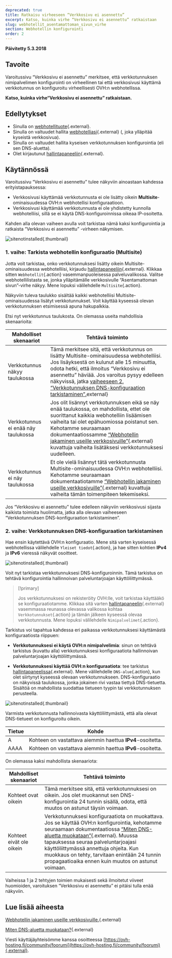 ```yaml
---
deprecated: true
title: Ratkaisu virheeseen “Verkkosivu ei asennettu”
excerpt: Katso, kuinka virhe “Verkkosivu ei asennettu” ratkaistaan
slug: webhotellit_asentamattoman_sivun_virhe
section: Webhotellin konfigurointi
order: 2
---
```


**Päivitetty 5.3.2018**

## Tavoite

Varoitussivu “Verkkosivu ei asennettu” merkitsee, että verkkotunnuksen nimipalvelimen konfigurointi on virheellinen tai että verkkosivusi käyttämä verkkotunnus on konfiguroitu virheellisesti OVH:n webhotellissa.

**Katso, kuinka virhe“Verkkosivu ei asennettu” ratkaistaan.**

## Edellytykset

- Sinulla on [webhotellituote](https://www.ovh-hosting.fi/webhotelli){.external}.
- Sinulla on valtuudet hallita [webhotelliasi](https://www.ovh-hosting.fi/webhotelli/){.external} (, joka ylläpitää kyseistä verkkosivua).
- Sinulla on valtuudet hallita kyseisen verkkotunnuksen konfigurointia (eli sen DNS-aluetta).
- Olet kirjautunut [hallintapaneeliin](https://www.ovh.com/auth/?action=gotomanager&from=https://www.ovh.ie/&ovhSubsidiary=ie){.external}.

## Käytännössä

Varoitussivu “Verkkosivu ei asennettu” tulee näkyviin ainoastaan kahdessa erityistapauksessa:

- Verkkosivusi käyttämää verkkotunnusta ei ole lisätty oikein **Multisite**-ominaisuudessa OVH:n webhotellisi konfiguraatioon.
- Verkkosivusi käyttämää verkkotunnusta ei ole yhdistetty kunnolla webhotelliisi, sillä se ei käytä DNS-konfiguroinnissa oikeaa IP-osoitetta.

Kahden alla olevan vaiheen avulla voit tarkistaa nämä kaksi konfigurointia ja ratkaista “Verkkosivu ei asennettu” -virheen näkymisen.

![sitenotinstalled](images/site-not-installed-webpage.png){.thumbnail}

### 1. vaihe: Tarkista webhotellin konfiguraatio (Multisite)

Jotta voit tarkistaa, onko verkkotunnuksesi lisätty oikein Multisite-ominaisuudessa webhotelliisi, kirjaudu [hallintapaneeliin](https://www.ovh.com/auth/?action=gotomanager&from=https://www.ovh.ie/&ovhSubsidiary=ie){.external}. Klikkaa sitten `Webhotellit`{.action} vasemmanpuoleisessa palveluvalikossa. Valitse webhotellilistasta se, jonka ylläpitämälle verkkosivulle “Asentamattoman sivun”-virhe näkyy. Mene lopuksi välilehdelle `Multisite`{.action}.

Näkyviin tuleva taulukko sisältää kaikki webhotelliisi Multisite-ominaisuudessa lisätyt verkkotunnukset. Voit käyttää kyseessä olevan verkkotunnuksen etsimisessä apuna hakupalkkia.

Etsi nyt verkkotunnus taulukosta. On olemassa useita mahdollisia skenaarioita:

|Mahdolliset skenaariot|Tehtävä toiminto|
|---|---|
|Verkkotunnus näkyy taulukossa|Tämä merkitsee sitä, että verkkotunnus on lisätty Multisite-ominaisuudessa webhotelliisi. Jos lisäyksestä on kulunut alle 15 minuuttia, odota hetki, että ilmoitus “Verkkosivu ei asennettu” häviää. Jos varoitus pysyy edelleen näkyvissä, jatka [vaiheeseen 2. “Verkkotunnuksen DNS-konfiguraation tarkistaminen”.](https://docs.ovh.com/fi/hosting/webhotellit_asentamattoman_sivun_virhe/#2-vaihe-verkkotunnuksen-dns-konfiguraation-tarkistaminen)external}|
|Verkkotunnus ei enää näy taulukossa|Jos olit lisännyt verkkotunnuksen eikä se näy enää taulukossa, on mahdollista, ettet ole suorittanut kaikkia webhotelliin lisäämisen vaiheita tai olet epähuomiossa poistanut sen. Kehotamme seuraamaan dokumentaatiossamme [“Webhotellin jakaminen useille verkkosivuille”](https://docs.ovh.com/fi/hosting/multisiten-konfigurointi-webhotellissa/){.external} kuvattuja vaiheita lisätäksesi verkkotunnuksesi uudelleen.|
|Verkkotunnus ei näy taulukossa|Et ole vielä lisännyt tätä verkkotunnusta Multisite-ominaisuudessa OVH:n webhotelliisi. Kehotamme seuraamaan dokumentaatiotamme [“Webhotellin jakaminen useille verkkosivuille”](https://docs.ovh.com/fi/hosting/multisiten-konfigurointi-webhotellissa/){.external} kuvattuja vaiheita tämän toimenpiteen tekemiseksi.|

Jos “Verkkosivu ei asennettu” tulee edelleen näkyviin verkkosivusi sijasta kaikista toimista huolimatta, jatka alla olevaan vaiheeseen “Verkkotunnuksen DNS-konfiguraation tarkistaminen”.

### 2. vaihe: Verkkotunnuksen DNS-konfiguraation tarkistaminen

Hae ensin käytettävä OVH:n konfiguraatio. Mene sitä varten kyseisessä webhotellissa välilehdelle `Yleiset tiedot`{.action}, ja hae sitten kohtien **IPv4** ja **IPv6** vieressä näkyvät osoitteet.

![sitenotinstalled](images/site-not-installed-know-a-records.png){.thumbnail}

Voit nyt tarkistaa verkkotunnuksesi DNS-konfiguroinnin. Tämä tarkistus on tehtävä konfigurointia hallinnoivan palveluntarjoajan käyttöliittymässä.

> [!primary]
>
> Jos verkkotunnuksesi on rekisteröity OVH:lle, voit tarkistaa käyttääkö se konfiguraatiotamme. Klikkaa sitä varten [hallintapaneelin](https://www.ovh.com/auth/?action=gotomanager&from=https://www.ovh.ie/&ovhSubsidiary=ie){.external} vasemmassa reunassa olevassa valikossa kohtaa `Verkkotunnukset`{.action} ja tämän jälkeen kyseessä olevaa verkkotunnusta. Mene lopuksi välilehdelle `Nimipalvelimet`{.action}.
>

Tarkistus voi tapahtua kahdessa eri paikassa verkkotunnuksesi käyttämästä konfiguraatiosta riippuen:

- **Verkkotunnuksesi ei käytä OVH:n nimipalvelimia**: sinun on tehtävä tarkistus (kuvattu alla) verkkotunnuksesi konfiguraatiota hallinnoivan palveluntarjoajan käyttöliittymässä.

- **Verkkotunnuksesi käyttää OVH:n konfiguraatiota**: tee tarkistus [hallintapaneelissa](https://www.ovh.com/auth/?action=gotomanager&from=https://www.ovh.ie/&ovhSubsidiary=ie){.external}. Mene välilehdelle `DNS-alue`{.action}, kun olet siirtynyt kyseessä olevaan verkkotunnukseen. DNS-konfiguraatio on näkyvissä taulukossa, jonka jokainen rivi vastaa tiettyä DNS-tietuetta. Sisältöä on mahdollista suodattaa tietueen tyypin tai verkkotunnuksen perusteella.

![sitenotinstalled](images/site-not-installed-edit-ovh-dns-zone.png){.thumbnail}

Varmista verkkotunnusta hallinnoivasta käyttöliittymästä, että alla olevat DNS-tietueet on konfiguroitu oikein.

|Tietue|Kohde|
|---|---|
|A|Kohteen on vastattava aiemmin haettua **IPv4**-osoitetta.|
|AAAA|Kohteen on vastattava aiemmin haettua **IPv6**-osoitetta.|

On olemassa kaksi mahdollista skenaariota:

|Mahdolliset skenaariot|Tehtävä toiminto|
|---|---|
|Kohteet ovat oikein|Tämä merkitsee sitä, että verkkotunnuksesi on oikein. Jos olet muokannut sen DNS-konfigurointia 24 tunnin sisällä, odota, että muutos on astunut täysin voimaan.|
|Kohteet eivät ole oikein|Verkkotunnuksesi konfiguraatiota on muokattava. Jos se käyttää OVH:n konfigurointia, kehotamme seuraamaan dokumentaatiossa [“Miten DNS-aluetta muokataan”](https://docs.ovh.com/fi/domains/miten_dns-aluetta_muokataan/){.external}. Muussa tapauksessa seuraa palveluntarjoajasi käyttöliittymässä annettuja ohjeita. Kun muokkaus on tehty, tarvitaan enintään 24 tunnin propagaatioaika ennen kuin muutos on astunut voimaan.|

Vaiheissa 1 ja 2 tehtyjen toimien mukaisesti sekä ilmoitetut viiveet huomioiden, varoituksen “Verkkosivu ei asennettu” ei pitäisi tulla enää näkyviin.

## Lue lisää aiheesta 

[Webhotellin jakaminen useille verkkosivuille.](https://docs.ovh.com/fi/hosting/multisiten-konfigurointi-webhotellissa/){.external}

[Miten DNS-aluetta muokataan?](https://docs.ovh.com/fi/domains/miten_dns-aluetta_muokataan/){.external}

Viesti käyttäjäyhteisömme kanssa osoitteessa [https://ovh-hosting.fi/community/foorumi](https://ovh-hosting.fi/community/foorumi){.external}.